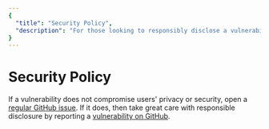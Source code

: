 ```yaml
---
{
  "title": "Security Policy",
  "description": "For those looking to responsibly disclose a vulnerability. This is the Wasabi documentation, an archive of knowledge about the open-source, non-custodial and privacy-focused Bitcoin wallet for desktop."
}
---
```


# Security Policy

If a vulnerability does not compromise users' privacy or security, open a [regular GitHub issue](https://github.com/WalletWasabi/WalletWasabi/issues/new/choose).
If it does, then take great care with responsible disclosure by reporting a [vulnerability on GitHub](https://github.com/WalletWasabi/WalletWasabi/security/advisories/new).
